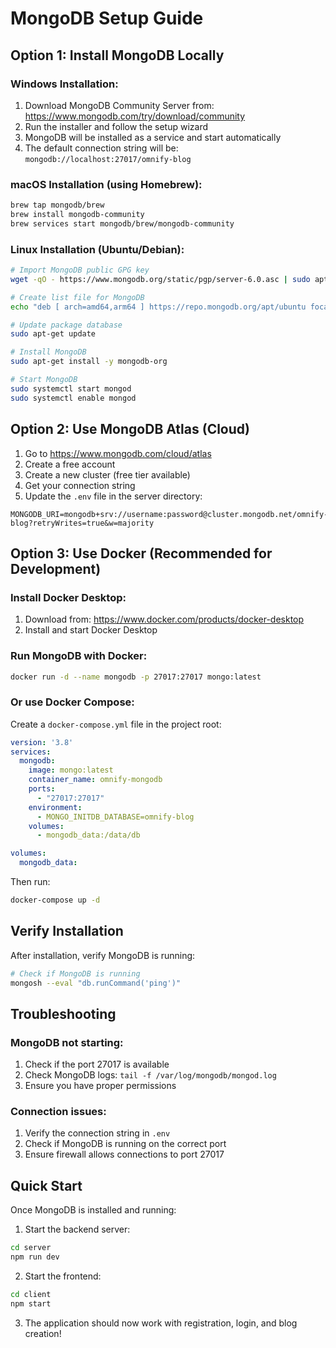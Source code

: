 # MongoDB Setup Guide

## Option 1: Install MongoDB Locally

### Windows Installation:
1. Download MongoDB Community Server from: https://www.mongodb.com/try/download/community
2. Run the installer and follow the setup wizard
3. MongoDB will be installed as a service and start automatically
4. The default connection string will be: `mongodb://localhost:27017/omnify-blog`

### macOS Installation (using Homebrew):
```bash
brew tap mongodb/brew
brew install mongodb-community
brew services start mongodb/brew/mongodb-community
```

### Linux Installation (Ubuntu/Debian):
```bash
# Import MongoDB public GPG key
wget -qO - https://www.mongodb.org/static/pgp/server-6.0.asc | sudo apt-key add -

# Create list file for MongoDB
echo "deb [ arch=amd64,arm64 ] https://repo.mongodb.org/apt/ubuntu focal/mongodb-org/6.0 multiverse" | sudo tee /etc/apt/sources.list.d/mongodb-org-6.0.list

# Update package database
sudo apt-get update

# Install MongoDB
sudo apt-get install -y mongodb-org

# Start MongoDB
sudo systemctl start mongod
sudo systemctl enable mongod
```

## Option 2: Use MongoDB Atlas (Cloud)

1. Go to https://www.mongodb.com/cloud/atlas
2. Create a free account
3. Create a new cluster (free tier available)
4. Get your connection string
5. Update the `.env` file in the server directory:

```env
MONGODB_URI=mongodb+srv://username:password@cluster.mongodb.net/omnify-blog?retryWrites=true&w=majority
```

## Option 3: Use Docker (Recommended for Development)

### Install Docker Desktop:
1. Download from: https://www.docker.com/products/docker-desktop
2. Install and start Docker Desktop

### Run MongoDB with Docker:
```bash
docker run -d --name mongodb -p 27017:27017 mongo:latest
```

### Or use Docker Compose:
Create a `docker-compose.yml` file in the project root:

```yaml
version: '3.8'
services:
  mongodb:
    image: mongo:latest
    container_name: omnify-mongodb
    ports:
      - "27017:27017"
    environment:
      - MONGO_INITDB_DATABASE=omnify-blog
    volumes:
      - mongodb_data:/data/db

volumes:
  mongodb_data:
```

Then run:
```bash
docker-compose up -d
```

## Verify Installation

After installation, verify MongoDB is running:

```bash
# Check if MongoDB is running
mongosh --eval "db.runCommand('ping')"
```

## Troubleshooting

### MongoDB not starting:
1. Check if the port 27017 is available
2. Check MongoDB logs: `tail -f /var/log/mongodb/mongod.log`
3. Ensure you have proper permissions

### Connection issues:
1. Verify the connection string in `.env`
2. Check if MongoDB is running on the correct port
3. Ensure firewall allows connections to port 27017

## Quick Start

Once MongoDB is installed and running:

1. Start the backend server:
```bash
cd server
npm run dev
```

2. Start the frontend:
```bash
cd client
npm start
```

3. The application should now work with registration, login, and blog creation! 